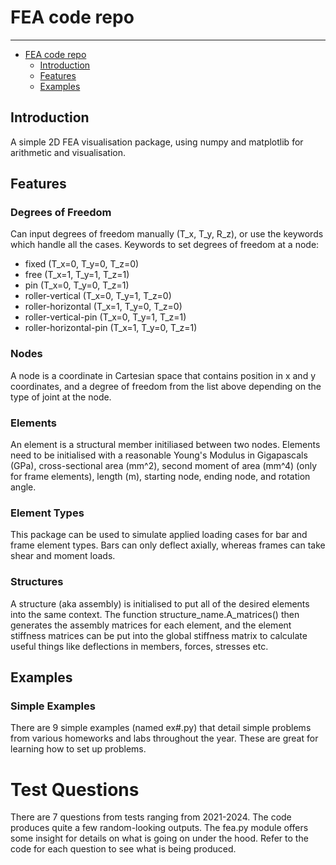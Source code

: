 # FEA code repo
___
- [FEA code repo](#fea-code-repo)
  - [Introduction](#introduction)
  - [Features](#features)
  - [Examples](#examples)

## Introduction
A simple 2D FEA visualisation package, using numpy and matplotlib
for arithmetic and visualisation.

## Features
### Degrees of Freedom
Can input degrees of freedom manually (T_x, T_y, R_z),
or use the keywords which handle all the cases.
Keywords to set degrees of freedom at a node:
- fixed                         (T_x=0, T_y=0, T_z=0)
- free                          (T_x=1, T_y=1, T_z=1)
- pin                           (T_x=0, T_y=0, T_z=1)
- roller-vertical               (T_x=0, T_y=1, T_z=0)
- roller-horizontal             (T_x=1, T_y=0, T_z=0)
- roller-vertical-pin           (T_x=0, T_y=1, T_z=1)
- roller-horizontal-pin         (T_x=1, T_y=0, T_z=1)

### Nodes
A node is a coordinate in Cartesian space that contains
position in x and y coordinates, and a degree of freedom
from the list above depending on the type of joint at the
node.

### Elements
An element is a structural member initiliased between two
nodes. Elements need to be initialised with a reasonable
Young's Modulus in Gigapascals (GPa), cross-sectional
area (mm^2), second moment of area (mm^4) (only for frame
elements), length (m), starting node, ending node, and 
rotation angle.

### Element Types
This package can be used to simulate applied loading cases
for bar and frame element types. Bars can only deflect
axially, whereas frames can take shear and moment loads.

### Structures
A structure (aka assembly) is initialised to put all of the
desired elements into the same context. The function
structure_name.A_matrices() then generates the assembly matrices
for each element, and the element stiffness matrices can be
put into the global stiffness matrix to calculate useful things
like deflections in members, forces, stresses etc.

## Examples
### Simple Examples
There are 9 simple examples (named ex#.py) that detail simple problems
from various homeworks and labs throughout the year. These are great for
learning how to set up problems.

# Test Questions
There are 7 questions from tests ranging from 2021-2024. The code produces
quite a few random-looking outputs. The fea.py module offers some insight
for details on what is going on under the hood. Refer to the code for each
question to see what is being produced.
